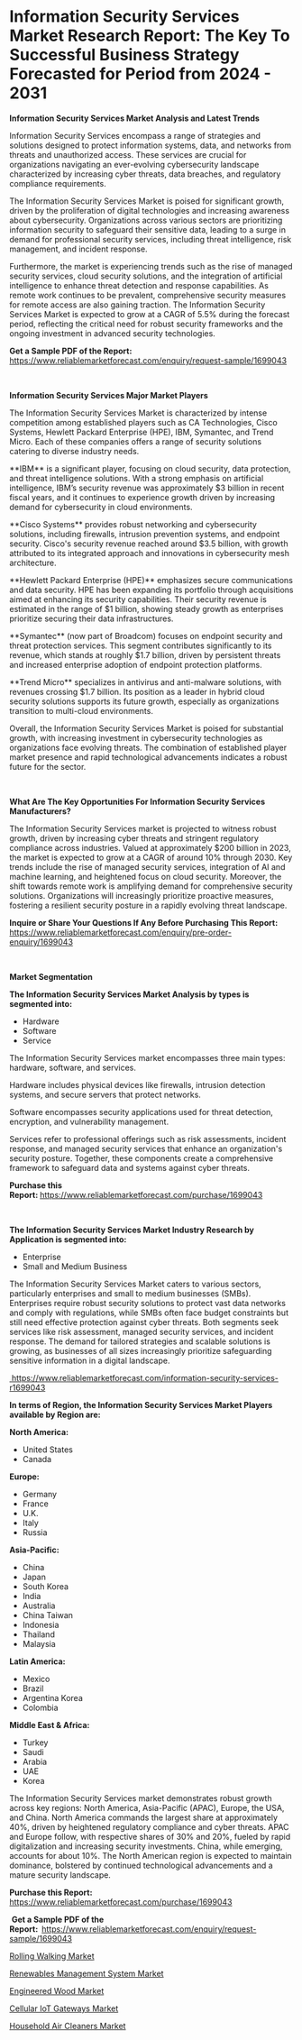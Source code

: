 <p><h1>Information Security Services Market Research Report: The Key To Successful Business Strategy Forecasted for Period from 2024 - 2031</h1></p><p><strong>Information Security Services Market Analysis and Latest Trends</strong></p>
<p><p>Information Security Services encompass a range of strategies and solutions designed to protect information systems, data, and networks from threats and unauthorized access. These services are crucial for organizations navigating an ever-evolving cybersecurity landscape characterized by increasing cyber threats, data breaches, and regulatory compliance requirements.</p><p>The Information Security Services Market is poised for significant growth, driven by the proliferation of digital technologies and increasing awareness about cybersecurity. Organizations across various sectors are prioritizing information security to safeguard their sensitive data, leading to a surge in demand for professional security services, including threat intelligence, risk management, and incident response. </p><p>Furthermore, the market is experiencing trends such as the rise of managed security services, cloud security solutions, and the integration of artificial intelligence to enhance threat detection and response capabilities. As remote work continues to be prevalent, comprehensive security measures for remote access are also gaining traction. The Information Security Services Market is expected to grow at a CAGR of 5.5% during the forecast period, reflecting the critical need for robust security frameworks and the ongoing investment in advanced security technologies.</p></p>
<p><strong>Get a Sample PDF of the Report:&nbsp;</strong> <a href="https://www.reliablemarketforecast.com/enquiry/request-sample/1699043?utm_campaign=1744&utm_medium=2&utm_source=Github&utm_content=ia&utm_term=20102024&utm_id=information-security-services">https://www.reliablemarketforecast.com/enquiry/request-sample/1699043</a></p>
<p>&nbsp;</p>
<p><strong>Information Security Services Major Market Players</strong></p>
<p><p>The Information Security Services Market is characterized by intense competition among established players such as CA Technologies, Cisco Systems, Hewlett Packard Enterprise (HPE), IBM, Symantec, and Trend Micro. Each of these companies offers a range of security solutions catering to diverse industry needs.</p><p>**IBM** is a significant player, focusing on cloud security, data protection, and threat intelligence solutions. With a strong emphasis on artificial intelligence, IBM’s security revenue was approximately $3 billion in recent fiscal years, and it continues to experience growth driven by increasing demand for cybersecurity in cloud environments.</p><p>**Cisco Systems** provides robust networking and cybersecurity solutions, including firewalls, intrusion prevention systems, and endpoint security. Cisco's security revenue reached around $3.5 billion, with growth attributed to its integrated approach and innovations in cybersecurity mesh architecture. </p><p>**Hewlett Packard Enterprise (HPE)** emphasizes secure communications and data security. HPE has been expanding its portfolio through acquisitions aimed at enhancing its security capabilities. Their security revenue is estimated in the range of $1 billion, showing steady growth as enterprises prioritize securing their data infrastructures.</p><p>**Symantec** (now part of Broadcom) focuses on endpoint security and threat protection services. This segment contributes significantly to its revenue, which stands at roughly $1.7 billion, driven by persistent threats and increased enterprise adoption of endpoint protection platforms.</p><p>**Trend Micro** specializes in antivirus and anti-malware solutions, with revenues crossing $1.7 billion. Its position as a leader in hybrid cloud security solutions supports its future growth, especially as organizations transition to multi-cloud environments.</p><p>Overall, the Information Security Services Market is poised for substantial growth, with increasing investment in cybersecurity technologies as organizations face evolving threats. The combination of established player market presence and rapid technological advancements indicates a robust future for the sector.</p></p>
<p>&nbsp;</p>
<p><strong>What Are The Key Opportunities For Information Security Services Manufacturers?</strong></p>
<p><p>The Information Security Services market is projected to witness robust growth, driven by increasing cyber threats and stringent regulatory compliance across industries. Valued at approximately $200 billion in 2023, the market is expected to grow at a CAGR of around 10% through 2030. Key trends include the rise of managed security services, integration of AI and machine learning, and heightened focus on cloud security. Moreover, the shift towards remote work is amplifying demand for comprehensive security solutions. Organizations will increasingly prioritize proactive measures, fostering a resilient security posture in a rapidly evolving threat landscape.</p></p>
<p><strong>Inquire or Share Your Questions If Any Before Purchasing This Report:</strong> <a href="https://www.reliablemarketforecast.com/enquiry/pre-order-enquiry/1699043?utm_campaign=1744&utm_medium=2&utm_source=Github&utm_content=ia&utm_term=20102024&utm_id=information-security-services">https://www.reliablemarketforecast.com/enquiry/pre-order-enquiry/1699043</a></p>
<p>&nbsp;</p>
<p><strong>Market Segmentation</strong></p>
<p><strong>The Information Security Services Market Analysis by types is segmented into:</strong></p>
<p><ul><li>Hardware</li><li>Software</li><li>Service</li></ul></p>
<p><p>The Information Security Services market encompasses three main types: hardware, software, and services. </p><p>Hardware includes physical devices like firewalls, intrusion detection systems, and secure servers that protect networks.  </p><p>Software encompasses security applications used for threat detection, encryption, and vulnerability management.  </p><p>Services refer to professional offerings such as risk assessments, incident response, and managed security services that enhance an organization's security posture. Together, these components create a comprehensive framework to safeguard data and systems against cyber threats.</p></p>
<p><strong>Purchase this Report:&nbsp;</strong><a href="https://www.reliablemarketforecast.com/purchase/1699043?utm_campaign=1744&utm_medium=2&utm_source=Github&utm_content=ia&utm_term=20102024&utm_id=information-security-services">https://www.reliablemarketforecast.com/purchase/1699043</a></p>
<p>&nbsp;</p>
<p><strong>The Information Security Services Market Industry Research by Application is segmented into:</strong></p>
<p><ul><li>Enterprise</li><li>Small and Medium Business</li></ul></p>
<p><p>The Information Security Services Market caters to various sectors, particularly enterprises and small to medium businesses (SMBs). Enterprises require robust security solutions to protect vast data networks and comply with regulations, while SMBs often face budget constraints but still need effective protection against cyber threats. Both segments seek services like risk assessment, managed security services, and incident response. The demand for tailored strategies and scalable solutions is growing, as businesses of all sizes increasingly prioritize safeguarding sensitive information in a digital landscape.</p></p>
<p><a href="https://www.reliablemarketforecast.com/information-security-services-r1699043?utm_campaign=1744&utm_medium=2&utm_source=Github&utm_content=ia&utm_term=20102024&utm_id=information-security-services">&nbsp;https://www.reliablemarketforecast.com/information-security-services-r1699043</a></p>
<p><strong>In terms of Region, the Information Security Services Market Players available by Region are:</strong></p>
<p>
    <p> <strong> North America: </strong>
        <ul>
            <li>United States</li>
            <li>Canada</li>
        </ul>
        </p> 
    <p> <strong> Europe: </strong>
        <ul>
            <li>Germany</li>
            <li>France</li>
            <li>U.K.</li>
            <li>Italy</li>
            <li>Russia</li>
        </ul>
        </p> 
    <p> <strong> Asia-Pacific: </strong>
        <ul>
            <li>China</li>
            <li>Japan</li>
            <li>South Korea</li>
            <li>India</li>
            <li>Australia</li>
            <li>China Taiwan</li>
            <li>Indonesia</li>
            <li>Thailand</li>
            <li>Malaysia</li>
        </ul>
        </p> 
    <p> <strong> Latin America: </strong>
        <ul>
            <li>Mexico</li>
            <li>Brazil</li>
            <li>Argentina Korea</li>
            <li>Colombia</li>
        </ul>
        </p> 
    <p> <strong> Middle East & Africa: </strong>
        <ul>
            <li>Turkey</li>
            <li>Saudi</li>
            <li>Arabia</li>
            <li>UAE</li>
            <li>Korea</li>
        </ul>
    </p>
    </p>
<p><p>The Information Security Services market demonstrates robust growth across key regions: North America, Asia-Pacific (APAC), Europe, the USA, and China. North America commands the largest share at approximately 40%, driven by heightened regulatory compliance and cyber threats. APAC and Europe follow, with respective shares of 30% and 20%, fueled by rapid digitalization and increasing security investments. China, while emerging, accounts for about 10%. The North American region is expected to maintain dominance, bolstered by continued technological advancements and a mature security landscape.</p></p>
<p><strong>Purchase this Report: </strong><a href="https://www.reliablemarketforecast.com/purchase/1699043?utm_campaign=1744&utm_medium=2&utm_source=Github&utm_content=ia&utm_term=20102024&utm_id=information-security-services">https://www.reliablemarketforecast.com/purchase/1699043</a></p>
<p>&nbsp;<strong>Get a Sample PDF of the Report:&nbsp;&nbsp;</strong><a href="https://www.reliablemarketforecast.com/enquiry/request-sample/1699043?utm_campaign=1744&utm_medium=2&utm_source=Github&utm_content=ia&utm_term=20102024&utm_id=information-security-services">https://www.reliablemarketforecast.com/enquiry/request-sample/1699043</a></p>
<p><strong></strong></p>
<p><p><a href="https://issuu.com/reportprime-2/docs/rolling-walking-market-size-2030.pp_a89e5def085740?utm_campaign=1744&utm_medium=2&utm_source=Github&utm_content=ia&utm_term=20102024&utm_id=information-security-services">Rolling Walking Market</a></p><p><a href="https://github.com/HobertDavis43/Market-Research-Report-List-1/blob/main/renewables-management-system-market.md?utm_campaign=1744&utm_medium=2&utm_source=Github&utm_content=ia&utm_term=20102024&utm_id=information-security-services">Renewables Management System Market</a></p><p><a href="https://www.linkedin.com/pulse/analyzing-global-engineered-wood-market-growth-prospects-future-i4qff?utm_campaign=1744&utm_medium=2&utm_source=Github&utm_content=ia&utm_term=20102024&utm_id=information-security-services">Engineered Wood Market</a></p><p><a href="https://www.linkedin.com/pulse/emerging-opportunities-challenges-global-cellular-iot-gateways-1xosf?utm_campaign=1744&utm_medium=2&utm_source=Github&utm_content=ia&utm_term=20102024&utm_id=information-security-services">Cellular IoT Gateways Market</a></p><p><a href="https://issuu.com/reportprime-2/docs/household-air-cleaners-market-size-_8b3dd09f1f5d5f?utm_campaign=1744&utm_medium=2&utm_source=Github&utm_content=ia&utm_term=20102024&utm_id=information-security-services">Household Air Cleaners Market</a></p></p>
